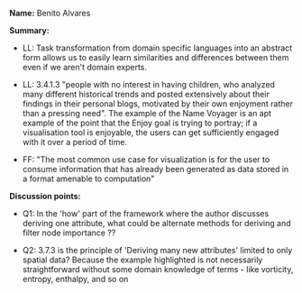 **Name:** Benito Alvares

**Summary:**

 - LL: Task transformation from domain specific languages into an abstract form allows us to easily learn similarities and differences between them even if we aren't domain experts.

 - LL: 3.4.1.3 "people with no interest in having children, who analyzed many different historical trends and posted extensively about their findings in their personal blogs, motivated by their own enjoyment rather than a pressing need". The example of the Name Voyager is an apt example of the point that the Enjoy goal is trying to portray; if a visualisation tool is enjoyable, the users can get sufficiently engaged with it over a period of time.

 - FF: "The most common use case for visualization is for the user to consume information that has already been generated as data stored in a format amenable to computation"

**Discussion points:**

 - Q1: In the 'how' part of the framework where the author discusses deriving one attribute, what could be alternate methods for deriving and filter node importance ??

 - Q2: 3.7.3 is the principle of 'Deriving many new attributes' limited to only spatial data? Because the example highlighted is not necessarily straightforward without some domain knowledge of terms - like vorticity, entropy, enthalpy, and so on